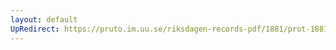 ```yaml
---
layout: default
UpRedirect: https://pruto.im.uu.se/riksdagen-records-pdf/1881/prot-1881--fk--020.pdf
---
```


